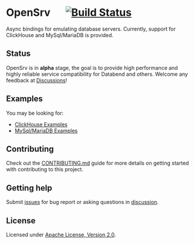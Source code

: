 # OpenSrv &emsp; [![Build Status]][actions]

[Build Status]: https://img.shields.io/github/workflow/status/datafuselabs/opensrv/CI/main
[actions]: https://github.com/datafuselabs/opensrv/actions?query=branch%3Amain

Async bindings for emulating database servers. Currently, support for ClickHouse and MySql/MariaDB is provided.

## Status

OpenSrv is in **alpha** stage, the goal is to provide high performance and highly reliable service compatibility for Databend and others. Welcome any feedback at [Discussions](https://github.com/datafuselabs/opensrv/discussions)!

## Examples

You may be looking for:

- [ClickHouse Examples](./clickhouse/examples)
- [MySql/MariaDB Examples](./mysql/examples)

## Contributing

Check out the [CONTRIBUTING.md](./CONTRIBUTING.md) guide for more details on getting started with contributing to this project.

## Getting help

Submit [issues](https://github.com/datafuselabs/opensrv/issues/new/choose) for bug report or asking questions in [discussion](https://github.com/datafuselabs/opensrv/discussions/new?category=q-a). 

## License

Licensed under <a href="./LICENSE">Apache License, Version 2.0</a>.

